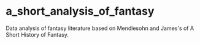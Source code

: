 # a_short_analysis_of_fantasy
Data analysis of fantasy literature based on Mendlesohn and James's of A Short History of Fantasy.
